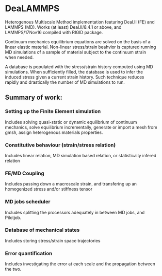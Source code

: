 # DeaLAMMPS
Heterogenous Multiscale Method implementation featuring Deal.II (FE) and LAMMPS (MD). Works (at least) Deal.II/8.4.1 or above, and LAMMPS/17Nov16 compiled with RIGID package.

Continuum mechanics equilibrium equations are solved on the basis of a linear elastic material. Non-linear stress/strain beahvior is captured running MD simulations of a sample of material subject to the continuum strain when needed. 

A database is populated with the stress/strain history computed using MD simulations. When sufficiently filled, the database is used to infer the induced stress given a current strain history. Such technique reduces rapidly and drastically the number of MD simulations to run.

## Summary of work:

### Setting up the Finite Element simulation
Includes solving quasi-static or dynamic equilibrium of continuum mechanics, solve equilibrium incrementally, generate or import a mesh from gmsh, assign heterogenous materials properties.

### Constitutive behaviour (strain/stress relation)
Includes linear relation, MD simulation based relation, or statistically infered relation

### FE/MD Coupling
Includes passing down a macroscale strain, and transfering up an homogenized stress and/or stiffness tensor

### MD jobs scheduler
Includes splitting the processors adequately in between MD jobs, and Pilotjob.

### Database of mechanical states
Includes storing stress/strain space trajectories

### Error quantification
Includes investigating the error at each scale and the propagation between the two.
